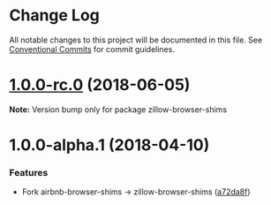 # Change Log

All notable changes to this project will be documented in this file.
See [Conventional Commits](https://conventionalcommits.org) for commit guidelines.

<a name="1.0.0-rc.0"></a>
# [1.0.0-rc.0](https://github.com/zillow/javascript/compare/zillow-browser-shims@1.0.0-alpha.1...zillow-browser-shims@1.0.0-rc.0) (2018-06-05)

**Note:** Version bump only for package zillow-browser-shims





<a name="1.0.0-alpha.1"></a>
# 1.0.0-alpha.1 (2018-04-10)


### Features

* Fork airbnb-browser-shims -> zillow-browser-shims ([a72da8f](https://github.com/zillow/javascript/commit/a72da8f))
